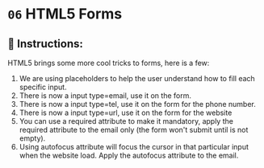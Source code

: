 # `06` HTML5 Forms

## 📝 Instructions:

HTML5 brings some more cool tricks to forms, here is a few:

1. We are using placeholders to help the user understand how to fill each specific input.
2. There is now a input type=email, use it on the form.
3. There is now a input type=tel, use it on the form for the phone number.
4. There is now a input type=url, use it on the form for the website
5. You can use a required attribute to make it mandatory, apply the required attribute to the email only (the form won't submit until is not empty).
6. Using autofocus attribute will focus the cursor in that particular input when the website load. Apply the autofocus attribute to the email.
